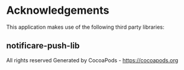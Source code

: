 # Acknowledgements
This application makes use of the following third party libraries:

## notificare-push-lib

All rights reserved
Generated by CocoaPods - https://cocoapods.org
